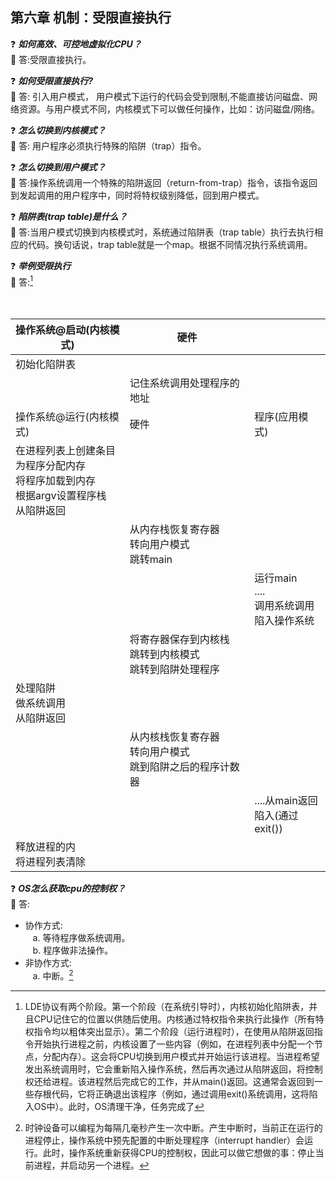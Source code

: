 ## 第六章 机制：受限直接执行

:question: ***如何高效、可控地虚拟化CPU？***    
:key: 答:受限直接执行。  

:question: ***如何受限直接执行?***    
:key: 答: 引入用户模式， 用户模式下运行的代码会受到限制,不能直接访问磁盘、网络资源。与用户模式不同，内核模式下可以做任何操作，比如：访问磁盘/网络。  

:question: ***怎么切换到内核模式？***  
:key: 答: 用户程序必须执行特殊的陷阱（trap）指令。  

:question: ***怎么切换到用户模式？***  
:key: 答:操作系统调用一个特殊的陷阱返回（return-from-trap）指令，该指令返回到发起调用的用户程序中，同时将特权级别降低，回到用户模式。  

:question: ***陷阱表(trap table)是什么？***  
:key: 答:当用户模式切换到内核模式时，系统通过陷阱表（trap table）执行去执行相应的代码。换句话说，trap table就是一个map。根据不同情况执行系统调用。


:question: ***举例受限执行***   
:key: 答:[^1]   
 <table>
    　　　 <thead>
        　　　 <tr>
            　　　 <th>操作系统@启动(内核模式)</th>
            　　　 <th>硬件</th>
            　　　 <th></th>
            　　　 </tr>
        　　　 </thead>
    　　　 <tbody>
        　　　 <tr>
            　　　 <td>初始化陷阱表</td>
            　　　 <td></td>
            　　　 <td></td>
            　　　 </tr>
        　　　 <tr>
            　　　 <td></td>
            　　　 <td>记住系统调用处理程序的地址</td>
            　　　 <td></td>
            　　　 </tr>
        　　　 <tr>
            　　　 <td>操作系统@运行(内核模式)</td>
            　　　 <td>硬件</td>
            　　　 <td>程序(应用模式)</td>
            　　　 </tr>
        　　　 <tr>
            　　　 <td>在进程列表上创建条目 <br />
                为程序分配内存<br />
                将程序加载到内存<br />
                根据argv设置程序栈<br />
                从陷阱返回<br />
            </td>
            　　　 <td></td>
            　　　 <td></td>
            　　　 </tr>
        　　　 <tr>
            　　　 <td></td>
            　　　 <td>从内存栈恢复寄存器<br />
                转向用户模式<br />
                跳转main<br />
            </td>
            <td></td>
            　　　
        </tr>
        　　　 <tr>
            　　　 <td></td>
            　　　 <td></td>
            　　　 <td>
                运行main<br />
                ....<br />
                调用系统调用<br />
                陷入操作系统<br />
            </td>
            　　　 </tr>
        <tr>
            <td></td>
            <td>
                将寄存器保存到内核栈<br />
                跳转到内核模式<br />
                跳转到陷阱处理程序<br />
            </td>
            <td></td>
        </tr>
        <tr>
            <td>
                处理陷阱</br>
                做系统调用</br>
                从陷阱返回</br>
            </td>
            <td></td>
            <td></td>
        </tr>
        <tr>
            <td></td>
            <td>
                从内核栈恢复寄存器</br>
                转向用户模式</br>
                跳到陷阱之后的程序计数器</br>
            </td>
            <td></td>
        </tr>
        <tr>
            <td></td>
            <td></td>
            <td>
                ....从main返回</br>
                陷入(通过exit())</br>
            </td>
        </tr>
        <tr>
            <td>
                释放进程的内</br>
                将进程列表清除</br>
            </td>
             <td></td>
            <td></td>
        </tr>
    </tbody>
</table>      

:question: ***OS怎么获取cpu的控制权？***     
:key: 答:    
* 协作方式:   
&nbsp;&nbsp;&nbsp;a. 等待程序做系统调用。  
&nbsp;&nbsp;&nbsp;b. 程序做非法操作。  
* 非协作方式:  
&nbsp;&nbsp;&nbsp;a. 中断。[^2] 

[^1]: LDE协议有两个阶段。第一个阶段（在系统引导时），内核初始化陷阱表，并且CPU记住它的位置以供随后使用。内核通过特权指令来执行此操作（所有特权指令均以粗体突出显示）。第二个阶段（运行进程时），在使用从陷阱返回指令开始执行进程之前，内核设置了一些内容（例如，在进程列表中分配一个节点，分配内存）。这会将CPU切换到用户模式并开始运行该进程。当进程希望发出系统调用时，它会重新陷入操作系统，然后再次通过从陷阱返回，将控制权还给进程。该进程然后完成它的工作，并从main()返回。这通常会返回到一些存根代码，它将正确退出该程序（例如，通过调用exit()系统调用，这将陷入OS中）。此时，OS清理干净，任务完成了

[^2]: 时钟设备可以编程为每隔几毫秒产生一次中断。产生中断时，当前正在运行的进程停止，操作系统中预先配置的中断处理程序（interrupt handler）会运行。此时，操作系统重新获得CPU的控制权，因此可以做它想做的事：停止当前进程，并启动另一个进程。